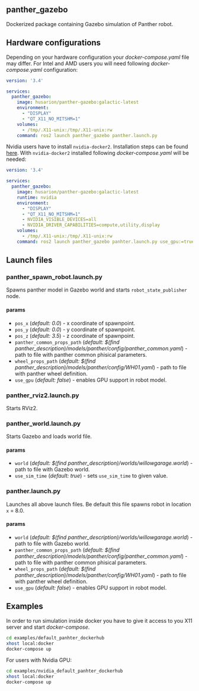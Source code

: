 ## panther_gazebo

Dockerized package containing Gazebo simulation of Panther robot.

## Hardware configurations

Depending on your hardware configuration your *docker-compose.yaml* file may differ. For Intel and AMD users you will need following *docker-compose.yaml* configuration:
``` yaml
version: '3.4'

services:
  panther_gazebo:
    image: husarion/panther-gazebo:galactic-latest
    environment:
      - "DISPLAY"
      - "QT_X11_NO_MITSHM=1"
    volumes:
      - /tmp/.X11-unix:/tmp/.X11-unix:rw
    command: ros2 launch panther_gazebo panther.launch.py
```

Nvidia users have to install `nvidia-docker2`. Installation steps can be found [here](https://docs.nvidia.com/datacenter/cloud-native/container-toolkit/install-guide.html). With `nvidia-docker2` installed following *docker-compose.yaml* will be needed:

``` yaml
version: '3.4'

services:
  panther_gazebo:
    image: husarion/panther-gazebo:galactic-latest
    runtime: nvidia
    environment:
      - "DISPLAY"
      - "QT_X11_NO_MITSHM=1"
      - NVIDIA_VISIBLE_DEVICES=all
      - NVIDIA_DRIVER_CAPABILITIES=compute,utility,display
    volumes:
      - /tmp/.X11-unix:/tmp/.X11-unix:rw
    command: ros2 launch panther_gazebo panhter.launch.py use_gpu:=true
```

## Launch files

### <span>panther_spawn_robot.launch</span>.py
Spawns panther model in Gazebo world and starts `robot_state_publisher` node.
#### params
  - `pos_x` (*default: 0.0*) - x coordinate of spawnpoint.
  - `pos_y` (*default: 0.0*) - y coordinate of spawnpoint.
  - `pos_z` (*default: 3.5*) - z coordinate of spawnpoint.
  - `panther_common_props_path` (*default: $(find panther_description)/models/panther/config/panther_common.yaml*) - path to file with panther common phisical parameters.
  - `wheel_props_path` (*default: $(find panther_description)/models/panther/config/WH01.yaml*) - path to file with panther wheel definition.
  - `use_gpu` (*default: false*) - enables GPU support in robot model.


  ### <span>panther_rviz2.launch</span>.py
Starts RViz2.

  ### <span>panther_world.launch</span>.py
Starts Gazebo and loads world file.
#### params
  - `world` (*default: $(find panther_description)/worlds/willowgarage.world*) - path to file with Gazebo world.
  - `use_sim_time` (*default: true*) - sets `use_sim_time` to given value.


### <span>panther.launch</span>.py
Launches all above launch files. Be default this file spawns robot in location `x` = 8.0.
#### params
  - `world` (*default: $(find panther_description)/worlds/willowgarage.world*) - path to file with Gazebo world.
  - `panther_common_props_path` (*default: $(find panther_description)/models/panther/config/panther_common.yaml*) - path to file with panther common phisical parameters.
  - `wheel_props_path` (*default: $(find panther_description)/models/panther/config/WH01.yaml*) - path to file with panther wheel definition.
  - `use_gpu` (*default: false*) - enables GPU support in robot model.

## Examples
In order to run simulation inside docker you have to give it access to you X11 server and start *docker-compose*.

``` bash
cd examples/default_panhter_dockerhub
xhost local:docker
docker-compose up
```

For users with Nvidia GPU:
``` bash
cd examples/nvidia_default_panhter_dockerhub
xhost local:docker
docker-compose up
```